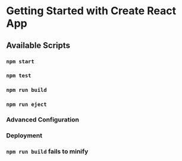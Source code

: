 # Getting Started with Create React App

## Available Scripts

### `npm start`

### `npm test`

### `npm run build`

### `npm run eject`

### Advanced Configuration

### Deployment

### `npm run build` fails to minify
